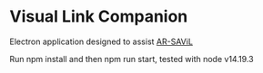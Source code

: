 # Visual Link Companion #

Electron application designed to assist [AR-SAViL](https://bitbucket.org/jordanpg/arsavil/src/main/)  

Run npm install and then npm run start, tested with node v14.19.3